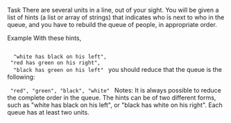 Task
There are several units in a line, out of your sight. You will be given a list of hints (a list or array of strings) that indicates who is next to who in the queue, and you have to rebuild the queue of people, in appropriate order.

Example
With these hints,

<code>
  "white has black on his left",
 "red has green on his right",
  "black has green on his left" </code>
you should reduce that the queue is the following:

<code> "red", "green", "black", "white" </code>
Notes:
It is always possible to reduce the complete order in the queue.
The hints can be of two different forms, such as "white has black on his left", or "black has white on his right".
Each queue has at least two units.
